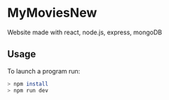 # MyMoviesNew
 Website made with react, node.js, express, mongoDB
 
## Usage
To launch a program run:
```bash
> npm install 
> npm run dev
```
